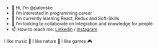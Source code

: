 - 👋 Hi, I’m @palenske
- 👀 I’m interested in programming career
- 🌱 I’m currently learning React, Redux and Soft-Skills
- 💞️ I’m looking to collaborate on Integration and knowledge for people
- 📫 How to reach me: [Linkedin](https://www.linkedin.com/in/vini-palenske/) / [Instagram](https://www.instagram.com/vini_palenske/)

I like music :guitar:
I like nature :herb:
I like games :video_game:

<!---
palenske/palenske is a ✨ special ✨ repository because its `README.md` (this file) appears on your GitHub profile.
You can click the Preview link to take a look at your changes.
--->
